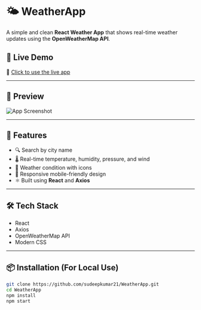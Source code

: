 # 🌤️ WeatherApp

A simple and clean **React Weather App** that shows real-time weather updates using the **OpenWeatherMap API**.

## 🔗 Live Demo

🚀 [Click to use the live app](https://weather-app-weld-one-94.vercel.app/)

---

## 📸 Preview

![App Screenshot](./assets/screenshot.png)

---

## 🚀 Features

- 🔍 Search by city name
- 🌡️ Real-time temperature, humidity, pressure, and wind
- 🌈 Weather condition with icons
- 📱 Responsive mobile-friendly design
- ⚛️ Built using **React** and **Axios**

---

## 🛠️ Tech Stack

- React
- Axios
- OpenWeatherMap API
- Modern CSS

---

## 📦 Installation (For Local Use)

```bash
git clone https://github.com/sudeepkumar21/WeatherApp.git
cd WeatherApp
npm install
npm start
